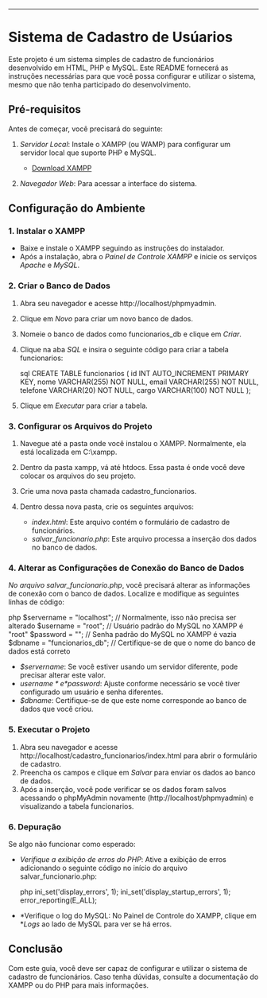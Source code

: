 ---

# Sistema de Cadastro de Usúarios

Este projeto é um sistema simples de cadastro de funcionários desenvolvido em HTML, PHP e MySQL. Este README fornecerá as instruções necessárias para que você possa configurar e utilizar o sistema, mesmo que não tenha participado do desenvolvimento.

## Pré-requisitos

Antes de começar, você precisará do seguinte:

1. *Servidor Local*: Instale o XAMPP (ou WAMP) para configurar um servidor local que suporte PHP e MySQL.
   - [Download XAMPP](https://www.apachefriends.org/pt_br/index.html)

2. *Navegador Web*: Para acessar a interface do sistema.

## Configuração do Ambiente

### 1. Instalar o XAMPP

- Baixe e instale o XAMPP seguindo as instruções do instalador.
- Após a instalação, abra o *Painel de Controle XAMPP* e inicie os serviços *Apache* e *MySQL*.

### 2. Criar o Banco de Dados

1. Abra seu navegador e acesse http://localhost/phpmyadmin.
2. Clique em *Novo* para criar um novo banco de dados.
3. Nomeie o banco de dados como funcionarios_db e clique em *Criar*.
4. Clique na aba *SQL* e insira o seguinte código para criar a tabela funcionarios:

   sql
   CREATE TABLE funcionarios (
       id INT AUTO_INCREMENT PRIMARY KEY,
       nome VARCHAR(255) NOT NULL,
       email VARCHAR(255) NOT NULL,
       telefone VARCHAR(20) NOT NULL,
       cargo VARCHAR(100) NOT NULL
   );
   

5. Clique em *Executar* para criar a tabela.

### 3. Configurar os Arquivos do Projeto

1. Navegue até a pasta onde você instalou o XAMPP. Normalmente, ela está localizada em C:\xampp.
2. Dentro da pasta xampp, vá até htdocs. Essa pasta é onde você deve colocar os arquivos do seu projeto.
3. Crie uma nova pasta chamada cadastro_funcionarios.
4. Dentro dessa nova pasta, crie os seguintes arquivos:

   - *index.html*: Este arquivo contém o formulário de cadastro de funcionários.
   - *salvar_funcionario.php*: Este arquivo processa a inserção dos dados no banco de dados.

### 4. Alterar as Configurações de Conexão do Banco de Dados

*No arquivo salvar_funcionario.php*, você precisará alterar as informações de conexão com o banco de dados. Localize e modifique as seguintes linhas de código:

php
$servername = "localhost";  // Normalmente, isso não precisa ser alterado
$username = "root";          // Usuário padrão do MySQL no XAMPP é "root"
$password = "";              // Senha padrão do MySQL no XAMPP é vazia
$dbname = "funcionarios_db"; // Certifique-se de que o nome do banco de dados está correto


- *$servername*: Se você estiver usando um servidor diferente, pode precisar alterar este valor.
- *$username* e *$password*: Ajuste conforme necessário se você tiver configurado um usuário e senha diferentes.
- *$dbname*: Certifique-se de que este nome corresponde ao banco de dados que você criou.

### 5. Executar o Projeto

1. Abra seu navegador e acesse http://localhost/cadastro_funcionarios/index.html para abrir o formulário de cadastro.
2. Preencha os campos e clique em *Salvar* para enviar os dados ao banco de dados.
3. Após a inserção, você pode verificar se os dados foram salvos acessando o phpMyAdmin novamente (http://localhost/phpmyadmin) e visualizando a tabela funcionarios.

### 6. Depuração

Se algo não funcionar como esperado:

- *Verifique a exibição de erros do PHP*: Ative a exibição de erros adicionando o seguinte código no início do arquivo salvar_funcionario.php:

  php
  ini_set('display_errors', 1);
  ini_set('display_startup_errors', 1);
  error_reporting(E_ALL);
  

- *Verifique o log do MySQL: No Painel de Controle do XAMPP, clique em **Logs* ao lado de MySQL para ver se há erros.

## Conclusão

Com este guia, você deve ser capaz de configurar e utilizar o sistema de cadastro de funcionários. Caso tenha dúvidas, consulte a documentação do XAMPP ou do PHP para mais informações.
